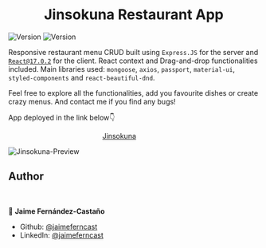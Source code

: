 <h1 align="center">Jinsokuna Restaurant App</h1>
<p>
  <img alt="Version" src="https://img.shields.io/badge/version-1.0.0-blue.svg?cacheSeconds=2592000" />
  <img alt="Version" src="https://img.shields.io/badge/version-1.0.0-blue.svg?cacheSeconds=2592000" />
</p>

Responsive restaurant menu CRUD built using <code>Express.JS</code> for the server and <code>React@17.0.2</code> for the client. React context and Drag-and-drop functionalities included. Main libraries used: <code>mongoose</code>, <code>axios</code>, <code>passport</code>, <code>material-ui</code>, <code>styled-components</code> and <code>react-beautiful-dnd</code>.

Feel free to explore all the functionalities, add you favourite dishes or create crazy menus. And contact me if you find any bugs!

App deployed in the link below👇

&nbsp; &nbsp; &nbsp; &nbsp; &nbsp; &nbsp; &nbsp; &nbsp; &nbsp; &nbsp; &nbsp; &nbsp; &nbsp; &nbsp; &nbsp; &nbsp; &nbsp; &nbsp; &nbsp; &nbsp; &nbsp; &nbsp; &nbsp; &nbsp; [Jinsokuna](https://jinsokuna.herokuapp.com/)

![Jinsokuna-Preview](https://imgshare.io/images/2021/08/28/Screenshot-2021-08-28-at-11.52.29.png)

## Author

<br/>

👤 **Jaime Fernández-Castaño**

* Github: [@jaimeferncast](https://github.com/jaimeferncast)
* LinkedIn: [@jaimeferncast](https://linkedin.com/in/jaimeferncast)
